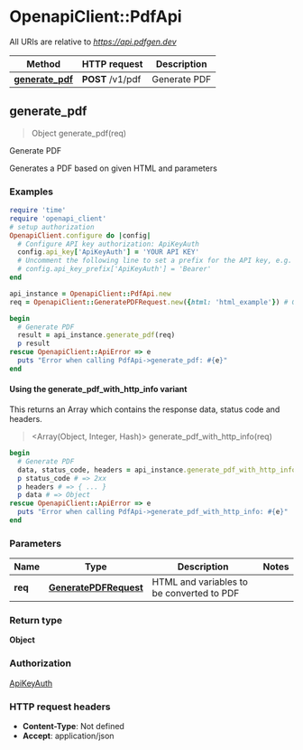 # OpenapiClient::PdfApi

All URIs are relative to *https://api.pdfgen.dev*

| Method | HTTP request | Description |
| ------ | ------------ | ----------- |
| [**generate_pdf**](PdfApi.md#generate_pdf) | **POST** /v1/pdf | Generate PDF |


## generate_pdf

> Object generate_pdf(req)

Generate PDF

Generates a PDF based on given HTML and parameters

### Examples

```ruby
require 'time'
require 'openapi_client'
# setup authorization
OpenapiClient.configure do |config|
  # Configure API key authorization: ApiKeyAuth
  config.api_key['ApiKeyAuth'] = 'YOUR API KEY'
  # Uncomment the following line to set a prefix for the API key, e.g. 'Bearer' (defaults to nil)
  # config.api_key_prefix['ApiKeyAuth'] = 'Bearer'
end

api_instance = OpenapiClient::PdfApi.new
req = OpenapiClient::GeneratePDFRequest.new({html: 'html_example'}) # GeneratePDFRequest | HTML and variables to be converted to PDF

begin
  # Generate PDF
  result = api_instance.generate_pdf(req)
  p result
rescue OpenapiClient::ApiError => e
  puts "Error when calling PdfApi->generate_pdf: #{e}"
end
```

#### Using the generate_pdf_with_http_info variant

This returns an Array which contains the response data, status code and headers.

> <Array(Object, Integer, Hash)> generate_pdf_with_http_info(req)

```ruby
begin
  # Generate PDF
  data, status_code, headers = api_instance.generate_pdf_with_http_info(req)
  p status_code # => 2xx
  p headers # => { ... }
  p data # => Object
rescue OpenapiClient::ApiError => e
  puts "Error when calling PdfApi->generate_pdf_with_http_info: #{e}"
end
```

### Parameters

| Name | Type | Description | Notes |
| ---- | ---- | ----------- | ----- |
| **req** | [**GeneratePDFRequest**](GeneratePDFRequest.md) | HTML and variables to be converted to PDF |  |

### Return type

**Object**

### Authorization

[ApiKeyAuth](../README.md#ApiKeyAuth)

### HTTP request headers

- **Content-Type**: Not defined
- **Accept**: application/json

